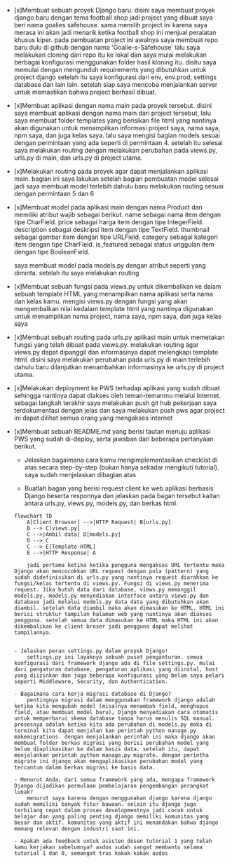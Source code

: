 - [x]Membuat sebuah proyek Django baru.
    disini saya membuat proyek django baru dengan tema football shop jadi project yang dibuat saya beri nama goalies safehouse. sama memilih project ini karena saya merasa ini akan jadi menarik ketika football shop ini menjual peralatan khusus kiper.
    pada pembuatan project ini awalnya saya membuat repo baru dulu di github dengan nama 'Goalie-s-Safehouse' lalu saya melakukan cloning dari repo itu ke lokal dan saya mulai melakukan berbagai konfigurasi menggunakan folder hasil kloning itu. disitu saya memulai dengan mengunduh requirements yang dibutuhkan untuk project django setelah itu saya konfigurasi dari env, env.prod, settings database dan lain lain. setelah siap saya mencoba menjalankan server untuk memastikan bahwa project berhasil dibuat.

- [x]Membuat aplikasi dengan nama main pada proyek tersebut.
    disini saya membuat aplikasi dengan nama main dari project tersebut, lalu saya membuat folder templates yang berisikan file html yang nantinya akan digunakan untuk menampilkan informasi project saya, nama saya, npm saya, dan juga kelas saya. lalu saya mengisi bagian models sesuai dengan permintaan yang ada seperti di permintaan 4. setelah itu selesai saya melakukan routing dengan melakukan perubahan pada views.py, urls.py di main, dan urls.py di project utama.

- [x]Melakukan routing pada proyek agar dapat menjalankan aplikasi main.
    bagian ini saya lakukan setelah bagian pembuatan model selesai jadi saya membuat model terlebih dahulu baru melakukan routing sesuai dengan permintaan 5 dan 6

- [x]Membuat model pada aplikasi main dengan nama Product dan memiliki atribut wajib sebagai berikut.
    name sebagai nama item dengan tipe CharField.
    price sebagai harga item dengan tipe IntegerField.
    description sebagai deskripsi item dengan tipe TextField.
    thumbnail sebagai gambar item dengan tipe URLField.
    category sebagai kategori item dengan tipe CharField.
    is_featured sebagai status unggulan item dengan tipe BooleanField.

    saya membuat model pada models.py dengan atribut seperti yang diminta. setelah itu saya melakukan routing

- [x]Membuat sebuah fungsi pada views.py untuk dikembalikan ke dalam sebuah template HTML yang menampilkan nama aplikasi serta nama dan kelas kamu.
    mengisi views.py dengan fungsi yang akan mengembalkan nilai kedalam template html yang nantinya digunakan untuk menampilkan nama project, nama saya, npm saya, dan juga kelas saya

- [x]Membuat sebuah routing pada urls.py aplikasi main untuk memetakan fungsi yang telah dibuat pada views.py.
    melakukan routing agar views.py dapat dipanggil dan informasinya dapat melengkapi template html. disini saya melakukan perubahan pada urls.py di main terlebih dahulu baru dilanjutkan menambahkan informasinya ke urls.py di project utama.

- [x]Melakukan deployment ke PWS terhadap aplikasi yang sudah dibuat sehingga nantinya dapat diakses oleh teman-temanmu melalui Internet.
    sebagai langkah terakhir saya melakukan push git hub pekerjaan saya terdokumentasi dengan jelas dan saya melakukan push pws agar project ini dapat dilihat semua orang yang mengakses internet

- [x]Membuat sebuah README.md yang berisi tautan menuju aplikasi PWS yang sudah di-deploy, serta jawaban dari beberapa pertanyaan berikut.
    - Jelaskan bagaimana cara kamu mengimplementasikan checklist di atas secara step-by-step (bukan hanya sekadar mengikuti tutorial). saya sudah menjelaskan dibagian atas

    - Buatlah bagan yang berisi request client ke web aplikasi berbasis Django beserta responnya dan jelaskan pada bagan tersebut kaitan antara urls.py, views.py, models.py, dan berkas html.
    ```mermaid
    flowchart TD
        A[Client Browser] -->|HTTP Request| B[urls.py]
        B --> C[views.py]
        C -->|Ambil data| D[models.py]
        D --> C
        C --> E[Template HTML]
        E -->|HTTP Response| A

        jadi pertama ketika ketika pengguna mengakses URL tertentu maka Django akan mencocokkan URL request dengan pola (pattern) yang sudah didefinisikan di urls.py yang nantinya request diarahkan ke fungsi/kelas tertentu di views.py. Fungsi di views.py menerima request. Jika butuh data dari database, views.py memanggil models.py. models.py menyediakan interface antara views.py dan database jadi melalui models.py data data yang dibutuhkan akan diambil. setelah data diambil maka akan dimasukan ke HTML. HTML ini berisi struktur tampilan halaman web yang nantinya akan diakses pengguna. setelah semua data dimasukan ke HTML maka HTML ini akan dikembalikan ke client broser jadi pengguna dapat melihat tampilannya.

    
    - Jelaskan peran settings.py dalam proyek Django!
        settings.py ini layaknya sebuah pusat penganturan. semua konfigurasi dari framework django ada di file settings.py. mulai dari pengaturan database, pengaturan aplikasi yang diinstal, host yang diizinkan dan juga beberapa konfigurasi yang belum saya pelari seperti Middleware, Security, dan Authentication.
    
    - Bagaimana cara kerja migrasi database di Django?
        pentingnya migrasi dalam menggunakan framework django adalah ketika kita mengubah model (misalnya menambah field, menghapus field, atau membuat model baru), Django menyediakan cara otomatis untuk memperbarui skema database tanpa harus menulis SQL manual. prosesnya adalah ketika kita ada perubahan di models.py maka di terminal kita dapat menjalan kan perintah python manage.py makemigrations. dengan menjalankan perintah ini maka django akan membuat folder berkas migrasi yang berisi perubahan model yang belum diaplikasikan ke dalam basis data. setelah itu, dapat menjalankan perintah python manage.py migrate. dengan perintha migrate ini django akan mengaplikasikan perubahan model yang tercantum dalam berkas migrasi ke basis data.
    
    - Menurut Anda, dari semua framework yang ada, mengapa framework Django dijadikan permulaan pembelajaran pengembangan perangkat lunak?
        menurut saya karena dengan menggunakan django karena django sudah memiliki banyak fitur bawaan. selain itu django juga terbilang cepat dalam proses developmentnya jadi cocok untuk belajar dan yang paling penting django memiliki komunitas yang besar dan aktif. komunitas yang aktif ini menandakan bahwa django memang relevan dengan industri saat ini.
    
    - Apakah ada feedback untuk asisten dosen tutorial 1 yang telah kamu kerjakan sebelumnya? asdos sudah sangat membantu selama tutorial 1 dan 0, semangat trus kakak-kakak asdos